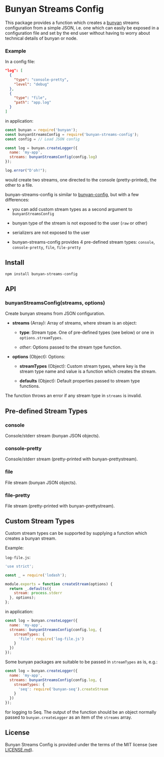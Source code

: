 Bunyan Streams Config
=====================

This package provides a function which creates a [bunyan](https://github.com/trentm/node-bunyan)
streams configuration from a simple JSON, i.e. one which can easily be exposed
in a configuration file and set by the end user without having to worry about
technical details of bunyan or node.

### Example

In a config file:

```json
"log": [
  {
    "type": "console-pretty",
    "level": "debug"
  },
  {
    "type": "file",
    "path": "app.log"
  }
]
```

in application:

```js
const bunyan = require('bunyan');
const bunyanStreamsConfig = require('bunyan-streams-config');
const config = // Load JSON config

const log = bunyan.createLogger({
  name: 'my-app',
  streams: bunyanStreamsConfig(config.log)
});

log.error("D'oh!");
```

would create two streams, one directed to the console (pretty-printed),
the other to a file.

bunyan-streams-config is similar to [bunyan-config](https://www.npmjs.com/package/bunyan-config),
but with a few differences:

- you can add custom stream types as a second argument to `bunyanStreamsConfig`

- bunyan type of the stream is not exposed to the user (`raw` or other)

- serializers are not exposed to the user

- bunyan-streams-config provides 4 pre-defined stream types:
    `console`, `console-pretty`, `file`, `file-pretty`

Install
-------

    npm install bunyan-streams-config

API
---

### bunyanStreamsConfig(streams, options)

Create bunyan streams from JSON configuration.

- **streams** (Array): Array of streams, where stream is an object:

    - **type**: Stream type. One of pre-defined types (see below) or one in
        `options.streamTypes`.

    - *other*: Options passed to the stream type function.

- **options** (Object): Options:

    - **streamTypes** (Object): Custom stream types, where key is the stream
        type name and value is a function which creates the stream.

    - **defaults** (Object): Default properties passed to stream type functions.

The function throws an error if any stream type in `streams` is invalid.

Pre-defined Stream Types
------------------------

### console

Console/stderr stream (bunyan JSON objects).

### console-pretty

Console/stderr stream (pretty-printed with bunyan-prettystream).

### file

File stream (bunyan JSON objects).

### file-pretty

File stream (pretty-printed with bunyan-prettystream).

Custom Stream Types
-------------------

Custom stream types can be supported by supplying a function which creates
a bunyan stream.

Example:

`log-file.js`:

```js
'use strict';

const _ = require('lodash');

module.exports = function createStream(options) {
  return _.defaults({
    stream: process.stderr
  }, options);
};
```

in application:

```js
const log = bunyan.createLogger({
  name: 'my-app',
  streams: bunyanStreamsConfig(config.log, {
    streamTypes: {
      'file': require('log-file.js')
    }
  })
});
```

Some bunyan packages are suitable to be passed in `streamTypes` as is, e.g.:

```js
const log = bunyan.createLogger({
  name: 'my-app',
  streams: bunyanStreamsConfig(config.log, {
    streamTypes: {
      'seq': require('bunyan-seq').createStream
    }
  })
});
```

for logging to Seq. The output of the function should be an object normally
passed to `bunyan.createLogger` as an item of the `streams` array.

License
-------

Bunyan Streams Config is provided under the terms of the MIT license
(see [LICENSE.md](LICENSE.md)).
